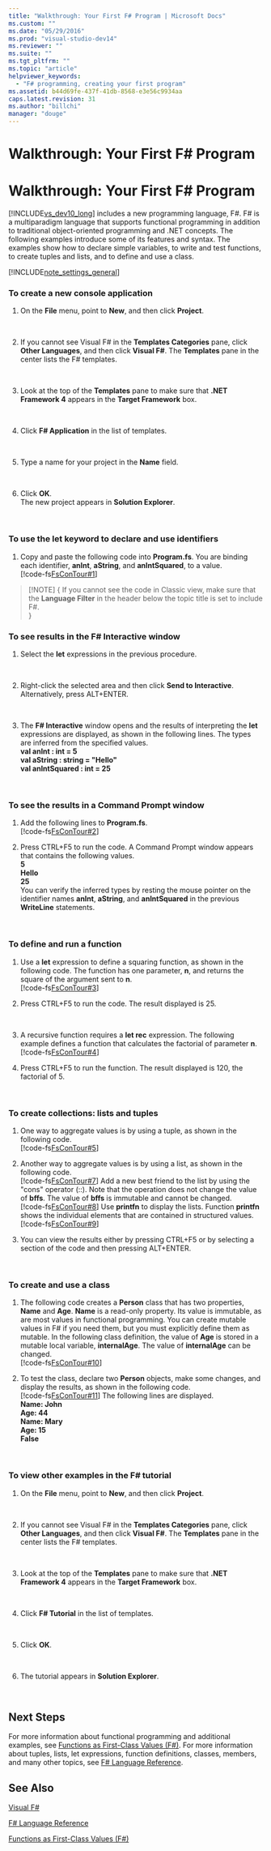 ```yaml
---
title: "Walkthrough: Your First F# Program | Microsoft Docs"
ms.custom: ""
ms.date: "05/29/2016"
ms.prod: "visual-studio-dev14"
ms.reviewer: ""
ms.suite: ""
ms.tgt_pltfrm: ""
ms.topic: "article"
helpviewer_keywords: 
  - "F# programming, creating your first program"
ms.assetid: b44d69fe-437f-41db-8568-e3e56c9934aa
caps.latest.revision: 31
ms.author: "billchi"
manager: "douge"
---
```

# Walkthrough: Your First F# Program
# Walkthrough: Your First F# Program

[!INCLUDE[vs_dev10_long](../Token/vs_dev10_long_md.md)] includes a new programming language, F#. F# is a multiparadigm language that supports functional programming in addition to traditional object-oriented programming and .NET concepts. The following examples introduce some of its features and syntax. The examples show how to declare simple variables, to write and test functions, to create tuples and lists, and to define and use a class.

[!INCLUDE[note_settings_general](../Token/note_settings_general_md.md)]


### To create a new console application

1. On the **File** menu, point to **New**, and then click **Project**.
<br />

2. If you cannot see Visual F# in the **Templates Categories** pane, click **Other Languages**, and then click **Visual F#**. The **Templates** pane in the center lists the F# templates.
<br />

3. Look at the top of the **Templates** pane to make sure that **.NET Framework 4** appears in the **Target Framework** box.
<br />

4. Click **F# Application** in the list of templates.
<br />

5. Type a name for your project in the **Name** field.
<br />

6. Click **OK**.
<br />  The new project appears in **Solution Explorer**.
<br />


### To use the let keyword to declare and use identifiers

1. Copy and paste the following code into **Program.fs**. You are binding each identifier, **anInt**, **aString**, and **anIntSquared**, to a value.
<br />[!code-fs[FsConTour#1](../samples/snippets/fsharp/VS_Snippets_Fsharp/fscontour/fs/creatingfirstprogram.fs#1)]
        
>[!NOTE] {  If you cannot see the code in Classic view, make sure that the **Language Filter** in the header below the topic title is set to include F#.
<br />}


### To see results in the F# Interactive window

1. Select the **let** expressions in the previous procedure.
<br />

2. Right-click the selected area and then click **Send to Interactive**. Alternatively, press ALT+ENTER.
<br />

3. The **F# Interactive** window opens and the results of interpreting the **let** expressions are displayed, as shown in the following lines. The types are inferred from the specified values.
<br />  **val anInt : int = 5**
<br />  **val aString : string = "Hello"**
<br />  **val anIntSquared : int = 25**
<br />


### To see the results in a Command Prompt window

1. Add the following lines to **Program.fs**.
<br />[!code-fs[FsConTour#2](../samples/snippets/fsharp/VS_Snippets_Fsharp/fscontour/fs/creatingfirstprogram.fs#2)]

2. Press CTRL+F5 to run the code. A Command Prompt window appears that contains the following values.
<br />  **5**
<br />  **Hello**
<br />  **25**
<br />  You can verify the inferred types by resting the mouse pointer on the identifier names **anInt**, **aString**, and **anIntSquared** in the previous **WriteLine** statements.
<br />


### To define and run a function

1. Use a **let** expression to define a squaring function, as shown in the following code. The function has one parameter, **n**, and returns the square of the argument sent to **n**.
<br />[!code-fs[FsConTour#3](../samples/snippets/fsharp/VS_Snippets_Fsharp/fscontour/fs/creatingfirstprogram.fs#3)]

2. Press CTRL+F5 to run the code. The result displayed is 25.
<br />

3. A recursive function requires a **let rec** expression. The following example defines a function that calculates the factorial of parameter **n**.
<br />[!code-fs[FsConTour#4](../samples/snippets/fsharp/VS_Snippets_Fsharp/fscontour/fs/creatingfirstprogram.fs#4)]

4. Press CTRL+F5 to run the function. The result displayed is 120, the factorial of 5.
<br />


### To create collections: lists and tuples

1. One way to aggregate values is by using a tuple, as shown in the following code.
<br />[!code-fs[FsConTour#5](../samples/snippets/fsharp/VS_Snippets_Fsharp/fscontour/fs/creatingfirstprogram.fs#5)]

2. Another way to aggregate values is by using a list, as shown in the following code.
<br />[!code-fs[FsConTour#7](../samples/snippets/fsharp/VS_Snippets_Fsharp/fscontour/fs/creatingfirstprogram.fs#7)]
          Add a new best friend to the list by using the "cons" operator (::). Note that the operation does not change the value of **bffs**. The value of **bffs** is immutable and cannot be changed.
<br />[!code-fs[FsConTour#8](../samples/snippets/fsharp/VS_Snippets_Fsharp/fscontour/fs/creatingfirstprogram.fs#8)]
          Use **printfn** to display the lists. Function **printfn** shows the individual elements that are contained in structured values.
<br />[!code-fs[FsConTour#9](../samples/snippets/fsharp/VS_Snippets_Fsharp/fscontour/fs/creatingfirstprogram.fs#9)]

3. You can view the results either by pressing CTRL+F5 or by selecting a section of the code and then pressing ALT+ENTER.
<br />


### To create and use a class

1. The following code creates a **Person** class that has two properties, **Name** and **Age**. **Name** is a read-only property. Its value is immutable, as are most values in functional programming. You can create mutable values in F# if you need them, but you must explicitly define them as mutable. In the following class definition, the value of **Age** is stored in a mutable local variable, **internalAge**. The value of **internalAge** can be changed.
<br />[!code-fs[FsConTour#10](../samples/snippets/fsharp/VS_Snippets_Fsharp/fscontour/fs/creatingfirstprogram.fs#10)]

2. To test the class, declare two **Person** objects, make some changes, and display the results, as shown in the following code.
<br />[!code-fs[FsConTour#11](../samples/snippets/fsharp/VS_Snippets_Fsharp/fscontour/fs/creatingfirstprogram.fs#11)]
          The following lines are displayed.
<br />  **Name:  John**
<br />  **Age:   44**
<br />  **Name:  Mary**
<br />  **Age:   15**
<br />  **False**
<br />


### To view other examples in the F# tutorial

1. On the **File** menu, point to **New**, and then click **Project**.
<br />

2. If you cannot see Visual F# in the **Templates Categories** pane, click **Other Languages**, and then click **Visual F#**. The **Templates** pane in the center lists the F# templates.
<br />

3. Look at the top of the **Templates** pane to make sure that **.NET Framework 4** appears in the **Target Framework** box.
<br />

4. Click **F# Tutorial** in the list of templates.
<br />

5. Click **OK**.
<br />

6. The tutorial appears in **Solution Explorer**.
<br />


## Next Steps
For more information about functional programming and additional examples, see [Functions as First-Class Values &#40;F&#35;&#41;](Functions+as+First-Class+Values+28%F%2329%.md). For more information about tuples, lists, let expressions, function definitions, classes, members, and many other topics, see [F&#35; Language Reference](F%23+Language+Reference.md).


## See Also
[Visual F&#35;](Visual+F%23.md)

[F&#35; Language Reference](F%23+Language+Reference.md)

[Functions as First-Class Values &#40;F&#35;&#41;](Functions+as+First-Class+Values+28%F%2329%.md)

